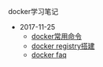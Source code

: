 docker学习笔记

* 2017-11-25
	* [docker常用命令](docker-command.md)
	* [docker registry搭建](docker-registry.md)
	* [docker faq](docker-faq.md)


